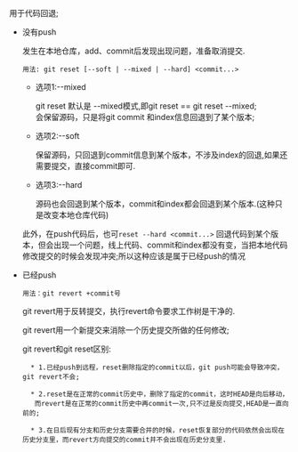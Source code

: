 用于代码回退;

* 没有push

	发生在本地仓库，add、commit后发现出现问题，准备取消提交.

	`用法: git reset [--soft | --mixed | --hard] <commit...>`

	* 选项1:--mixed

		git reset 默认是 --mixed模式,即git reset == git reset --mixed;  
		会保留源码，只是将git commit 和index信息回退到了某个版本;
	* 选项2:--soft

		保留源码，只回退到commit信息到某个版本，不涉及index的回退,如果还需要提交，直接commit即可.
	* 选项3:--hard

		源码也会回退到某个版本，commit和index都会回退到某个版本.(这种只是改变本地仓库代码)

	此外，在push代码后，也可`reset --hard <commit...>` 回退代码到某个版本，但会出现一个问题，线上代码、commit和index都没有变，当把本地代码修改提交的时候会发现冲突;所以这种应该是属于已经push的情况

* 已经push

	`用法：git revert +commit号 `

	git revert用于反转提交，执行revert命令要求工作树是干净的.

	git revert用一个新提交来消除一个历史提交所做的任何修改;

	git revert和git reset区别:

		* 1.已经push到远程，reset删除指定的commit以后，git push可能会导致冲突，git revert不会;

		* 2.reset是在正常的commit历史中，删除了指定的commit，这时HEAD是向后移动，
		 而revert是在正常的commit历史中再commit一次,只不过是反向提交,HEAD是一直向前的;
		 
		* 3.在日后现有分支和历史分支需要合并的时候，reset恢复部分的代码依然会出现在历史分支里，而revert方向提交的commit并不会出现在历史分支里.
		 